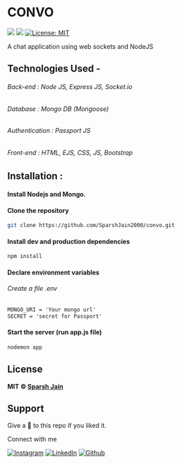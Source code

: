 # CONVO
[![](https://img.shields.io/static/v1?message=Back-end&label=NodeJS&logo=javascript&color=orange&style=for-the-badge)](https://nodejs.org/en/)
[![](https://img.shields.io/static/v1?message=Database&label=MongoDB&logo=mongodb&color=blue&style=for-the-badge)](https://www.mongodb.com/)
[![License: MIT](https://img.shields.io/github/license/SparshJain2000/convo?style=for-the-badge&color=green&logo=github)](https://opensource.org/licenses/MIT)


A chat application using web sockets and NodeJS 
## Technologies Used -

###### Back-end : Node JS, Express JS, Socket.io

###### Database : Mongo DB (Mongoose)

###### Authentication : Passport JS

###### Front-end : HTML, EJS, CSS, JS, Bootstrap

## Installation :

#### Install Nodejs and Mongo.

#### Clone the repository

```bash
git clone https://github.com/SparshJain2000/convo.git
```

#### Install dev and production dependencies

```bash
npm install
```

#### Declare environment variables

###### Create a file .env

```txt
MONGO_URI = 'Your mongo url'
SECRET = 'secret for Passport'
```

#### Start the server (run app.js file)

```bash
nodemon app
```
## License

**MIT &copy; [Sparsh Jain](https://github.com/SparshJain2000/convo/blob/master/LICENSE)**

## Support
Give a 🌟 to this repo if you liked it.

Connect with me

[![Instagram](https://img.shields.io/static/v1.svg?label=follow&message=@sparsh._jain&color=grey&logo=instagram&style=for-the-badge&logoColor=white&colorA=critical)](https://www.instagram.com/sparsh._jain/) [![LinkedIn](https://img.shields.io/static/v1.svg?label=connect&message=@SparshJain&color=success&logo=linkedin&style=for-the-badge&logoColor=white&colorA=blue)](https://www.linkedin.com/in/sparsh-jain-87379a168/) [![Github](https://img.shields.io/static/v1.svg?label=follow&message=@SparshJain2000&color=grey&logo=github&style=for-the-badge&logoColor=white&colorA=black)](https://www.github.com/SparshJain2000/)


 
